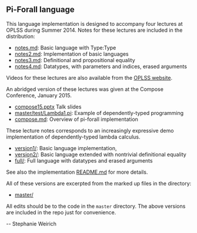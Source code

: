 Pi-Forall language
------------------

This language implementation is designed to accompany four lectures at
OPLSS during Summer 2014. Notes for these lectures are included in the 
distribution:

- [notes.md](notes.md):    Basic language with Type:Type 
- [notes2.md](notes2.md):  Implementation of basic languages
- [notes3.md](notes3.md):  Definitional and propositional equality
- [notes4.md](notes4.md):  Datatypes, with parameters and indices, erased arguments

Videos for these lectures are also available from the 
[OPLSS website](https://www.cs.uoregon.edu/research/summerschool/summer14/curriculum.html).

An abridged version of these lectures was given at the Compose
Conference, January 2015. 

- [compose15.pptx](PPT)  Talk slides
- [master/test/Lambda1.pi](Lambda1.pi):  Example of dependently-typed programming
- [compose.md](compose.md): Overview of pi-forall implementation

These lecture notes corresponds to an increasingly expressive demo
implementation of dependently-typed lambda calculus.

- [version1/](version1/):   Basic language implementation, 
- [version2/](version2/):   Basic language extended with nontrivial definitional equality
- [full/](full/):           Full language with datatypes and erased arguments

See also the implementation [README.md](master/README.md) for more details.

All of these versions are excerpted from the marked up files in the directory:

- [master/](master/)

All edits should be to the code in the `master` directory. The above versions
are included in the repo just for convenience.

--
Stephanie Weirich
